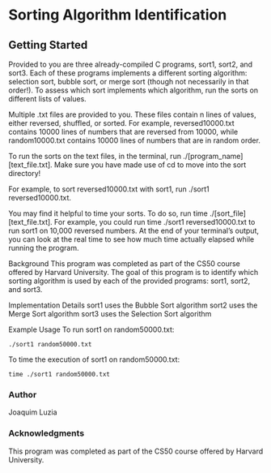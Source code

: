 # Sorting Algorithm Identification
## Getting Started
Provided to you are three already-compiled C programs, sort1, sort2, and sort3. Each of these programs implements a different sorting algorithm: selection sort, bubble sort, or merge sort (though not necessarily in that order!). To assess which sort implements which algorithm, run the sorts on different lists of values.

Multiple .txt files are provided to you. These files contain n lines of values, either reversed, shuffled, or sorted. For example, reversed10000.txt contains 10000 lines of numbers that are reversed from 10000, while random10000.txt contains 10000 lines of numbers that are in random order.

To run the sorts on the text files, in the terminal, run ./[program_name] [text_file.txt]. Make sure you have made use of cd to move into the sort directory!

For example, to sort reversed10000.txt with sort1, run ./sort1 reversed10000.txt.

You may find it helpful to time your sorts. To do so, run time ./[sort_file] [text_file.txt]. For example, you could run time ./sort1 reversed10000.txt to run sort1 on 10,000 reversed numbers. At the end of your terminal’s output, you can look at the real time to see how much time actually elapsed while running the program.

Background
This program was completed as part of the CS50 course offered by Harvard University. The goal of this program is to identify which sorting algorithm is used by each of the provided programs: sort1, sort2, and sort3.

Implementation Details
sort1 uses the Bubble Sort algorithm
sort2 uses the Merge Sort algorithm
sort3 uses the Selection Sort algorithm

Example Usage
To run sort1 on random50000.txt:
```
./sort1 random50000.txt
```
To time the execution of sort1 on random50000.txt:

```
time ./sort1 random50000.txt
```

### Author
Joaquim Luzia

### Acknowledgments
This program was completed as part of the CS50 course offered by Harvard University.
